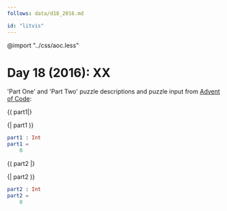```yaml
---
follows: data/d18_2016.md

id: "litvis"
---
```


@import "../css/aoc.less"

# Day 18 (2016): XX

'Part One' and 'Part Two' puzzle descriptions and puzzle input from [Advent of Code](https://adventofcode.com/2016/day/18):

{( part1|}

{| part1 )}

```elm {l r}
part1 : Int
part1 =
    0
```

{( part2 |}

{| part2 )}

```elm {l r}
part2 : Int
part2 =
    0
```
